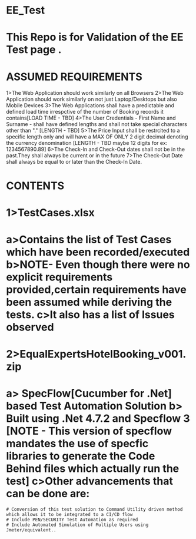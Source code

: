 # EE_Test
This Repo is for Validation of  the EE Test page .
==================================================

ASSUMED REQUIREMENTS
====================
1>The Web Application should work similarly on all Browsers
2>The Web Application should work similarly on not just Laptop/Desktops but also Mobile Devices
3>The Web Applications shall have a predictable and defined load time irrespctive of the number of Booking records it contains[LOAD TIME - TBD]
4>The User Credentials - First Name and Surname - shall have defined lengths and shall not take special characters other than "." [LENGTH - TBD]
5>The Price Input shall be restrcited to a specific length only and will have a MAX OF ONLY 2 digit decimal denoting the currency denomination   [LENGTH - TBD maybe 12 digits for ex: 1234567890.89]
6>The Check-In and Check-Out dates shall not be in the past.They shall always be current or in the future
7>The Check-Out Date shall always be equal to or later than the Check-In Date.

CONTENTS
==========
1>TestCases.xlsx 
=================
 a>Contains the list of Test Cases which have been recorded/executed
 b>NOTE- Even though there were no explicit requirements provided,certain requirements have been assumed while deriving the tests.
 c>It also has a list of Issues observed 
 =======================================
 
2>EqualExpertsHotelBooking_v001.zip
====================================
 a> SpecFlow[Cucumber for .Net] based Test Automation Solution 
 b> Built using .Net 4.7.2 and Specflow 3
 [NOTE - This version of specflow mandates the use of specfic libraries to generate the Code Behind files which actually run the test]
 c>Other advancements that can be done are:
 ==========================================
    # Conversion of this test solution to Command Utility driven method which allows it to be integrated to a CI/CD flow
    # Include PEN/SECURITY Test Automation as required
    # Include Automated Simulation of Multiple Users using Jmeter/equivalent..
 
 

